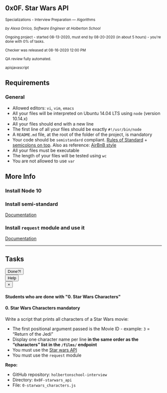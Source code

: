 <article class=""><div id="jigsaw-shortcut-lists"></div><h1 class="gap">0x0F. Star Wars API</h1><div id="project_id" style="display: none" data-project-id="470"></div><p class="sm-gap"><small><i class="fa fa-folder-open"></i> Specializations - Interview Preparation ― Algorithms </small></p><p><em><small><i class="fa fa-user"></i> by Alexa Orrico, Software Engineer at Holberton School </small></em></p><p><small><i class="fa fa-calendar"></i> Ongoing project - started 08-13-2020, must end by 08-20-2020 (in about 5 hours) - you're done with <span id="student_task_done_percentage">0</span>% of tasks. </small></p><p><small><i class="fa fa-check"></i> Checker was released at 08-16-2020 12:00 PM </small></p><p><small><i class="fa fa-check-square"></i> QA review fully automated. </small></p><p><small><i class="fa fa-tags"></i><span class="badge badge-tag">apis</span><span class="badge badge-tag">javascript</span></small></p><article id="description" class="gap formatted-content"><h2>Requirements</h2><h3>General</h3><ul><li>Allowed editors: <code>vi</code>, <code>vim</code>, <code>emacs</code></li><li>All your files will be interpreted on Ubuntu 14.04 LTS using <code>node</code> (version 10.14.x)</li><li>All your files should end with a new line</li><li>The first line of all your files should be exactly <code>#!/usr/bin/node</code></li><li>A <code>README.md</code> file, at the root of the folder of the project, is mandatory</li><li>Your code should be <code>semistandard</code> compliant. <a href="/rltoken/7fwr0AM1Ph_2YpibFmY3wA" title="Rules of Standard" target="_blank">Rules of Standard</a> + <a href="/rltoken/s5n5IBBMZqfuk62xeimYrg" title="semicolons on top" target="_blank">semicolons on top</a>. Also as reference: <a href="/rltoken/nTwC1UjurAXd9SajmXhb2w" title="AirBnB style" target="_blank">AirBnB style</a></li><li>All your files must be executable</li><li>The length of your files will be tested using <code>wc</code></li><li>You are not allowed to use <code>var</code></li></ul><h2>More Info</h2><h3>Install Node 10</h3><precode language="" precodenum="0"></precode><h3>Install semi-standard</h3><p><a href="/rltoken/s5n5IBBMZqfuk62xeimYrg" title="Documentation" target="_blank">Documentation</a></p><precode language="" precodenum="1"></precode><h3>Install <code>request</code> module and use it</h3><p><a href="/rltoken/-XDycLgGLJXzwsj9cZGFUw" title="Documentation" target="_blank">Documentation</a></p><precode language="" precodenum="2"></precode></article><!-- Servers --><!-- Tasks --><hr class="gap"><h2 class="gap">Tasks</h2><section class="formatted-content"><div data-role="task3583" data-position="102"><div class=" clearfix gap" id="task-3583"><span id="user_id" data-id="870"></span><div class="student_task_controls"><!-- button Done --><button class="student_task_done btn btn-default no" data-task-id="3583"><span class="no"><i class="fa fa-square-o"></i></span><span class="yes"><i class="fa fa-check-square-o"></i></span><span class="pending"><i class="fa fa-spinner fa-pulse"></i></span> Done<span class="no pending">?</span><span class="yes">!</span></button><br><!-- button Help! --><button class="users_done_for_task btn btn-default btn-default" data-task-id="3583" data-project-id="470" data-toggle="modal" data-target="#task-3583-users-done-modal"> Help </button><div class="modal fade users-done-modal" id="task-3583-users-done-modal" data-task-id="3583" data-project-id="470"><div class="modal-dialog"><div class="modal-content"><div class="modal-header"><button type="button" class="close" data-dismiss="modal" aria-label="Close"><span aria-hidden="true">×</span></button><h4 class="modal-title">Students who are done with "0. Star Wars Characters"</h4></div><div class="modal-body"><div class="list-group"></div><div class="spinner"><div class="bounce1"></div><div class="bounce2"></div><div class="bounce3"></div></div><div class="error"></div></div></div></div></div></div><h4 class="task"> 0. Star Wars Characters <span class="alert alert-warning mandatory-optional"> mandatory </span></h4><!-- Progress vs Score --><!-- Task Body --><p>Write a script that prints all characters of a Star Wars movie:</p><ul><li>The first positional argument passed is the Movie ID - example: <code>3</code> = “Return of the Jedi” </li><li>Display one character name per line <strong>in the same order as the “characters” list in the <code>/films/</code> endpoint</strong></li><li>You must use the <a href="/rltoken/aiMsg1QkH-FuPn7gyo9O6A" title="Star wars API" target="_blank">Star wars API</a></li><li>You must use the <code>request</code> module</li></ul><precode language="" precodenum="3"></precode><!-- Task URLs --><!-- Github information --><p class="sm-gap"><strong>Repo:</strong></p><ul><li>GitHub repository: <code>holbertonschool-interview</code></li><li>Directory: <code>0x0F-starwars_api</code></li><li>File: <code>0-starwars_characters.js</code></li></ul><div class="student_correction_requests"><!-- DISABLE UNTIL MIGRATION
        <button class="task_whiteboard_modal btn btn-default size_three" data-task-id="3583" data-toggle="modal" data-target="#task-3583-whiteboard-modal">
          Whiteboard
        </button>
        <div class="modal fade task_whiteboard_modal" id="task-3583-whiteboard-modal" data-task-id="3583">
    <div class="modal-dialog modal-lg">
        <div class="modal-content">
            <div class="modal-header">
                <button type="button" class="close" data-dismiss="modal" aria-label="Close"><span aria-hidden="true">&times;</span></button>
                <h4 class="modal-title">Your Notes on "0. Star Wars Characters"</h4>
            </div>
            <div class="modal-body">
                <div class="spinner gap">
                    <div class="bounce1"></div>
                    <div class="bounce2"></div>
                    <div class="bounce3"></div>
                </div>
                <div class="task-note-prompts-and-placeholders-container">
                    <button type="button" class="whiteboard-submit-button btn btn-primary">Submit</button>
                </div>
            </div>
        </div>
    </div>
</div>

      --><!-- Button test code --><button class="task_correction_modal btn btn-default size_three" data-task-id="3583" data-toggle="modal" data-target="#task-test-correction-3583-correction-modal"> Check your code? </button><div class="modal fade task_correction_modal student_modal" id="task-test-correction-3583-correction-modal"><div class="modal-dialog"><div class="modal-content"><div class="modal-header"><button type="button" class="close" data-dismiss="modal" aria-label="Close"><span aria-hidden="true">×</span></button><h4 class="modal-title">Correction of "0. Star Wars Characters"</h4></div><div class="modal-body"><div class="actions"><center><input type="submit" name="commit" value="Start a new test" class="btn btn-primary correction_request_test_send" data-task-id="3583" data-type=""><div class="spinner" style="display: none;"><div class="bounce1"></div><div class="bounce2"></div><div class="bounce3"></div></div><div class="error"></div><div class="info"></div></center></div><div class="result"></div><div class="help"><button data-task-id="3583"><i class="fa fa-info-circle" aria-hidden="true"></i></button><div class="help-container" data-task-id="3583"><div class="check-line"><div class="check-inline requirement success"><i class="fa fa-check" aria-hidden="true"></i> Requirement success </div><div class="check-inline requirement fail"><i class="fa fa-exclamation-triangle" aria-hidden="true"></i> Requirement fail </div></div><div class="check-line"><div class="check-inline code success"><i class="fa fa-check" aria-hidden="true"></i> Code success </div><div class="check-inline code fail"><i class="fa fa-exclamation-triangle" aria-hidden="true"></i> Code fail </div></div><div class="check-line"><div class="check-inline efficiency success"><i class="fa fa-check" aria-hidden="true"></i> Efficiency success </div><div class="check-inline efficiency fail"><i class="fa fa-exclamation-triangle" aria-hidden="true"></i> Efficiency fail </div></div><div class="check-line"><div class="check-inline answer success"><i class="fa fa-check" aria-hidden="true"></i> Text answer success </div><div class="check-inline answer fail"><i class="fa fa-exclamation-triangle" aria-hidden="true"></i> Text answer fail </div></div></div></div></div></div><!-- /.modal-content --></div><!-- /.modal-dialog --></div><!-- Button containers --><button class="task_containers_modal btn btn-default size_three" data-task-id="3583" data-container-spec-ids="[22]" data-toggle="modal" data-target="#task-containers-3583-modal"> Get a container </button><div class="modal fade task_containers_modal" id="task-containers-3583-modal" data-task-id="3583" data-container-spec-ids="[22]"><div class="modal-dialog"><div class="modal-content"><div class="modal-header"><button type="button" class="close" data-dismiss="modal" aria-label="Close"><span aria-hidden="true">×</span></button><h4 class="modal-title">Containers</h4></div><div class="modal-body"><p>Each container will be available 24h max</p><div class="panel panel-default" id="task_3583_container_spec_22"><!-- Default panel contents --><div class="panel-heading"><div class="row"><div class="panel-title col-md-8 text-left"><b>Ubuntu 14.04 - NodeJS 10</b><span class="container_id"></span></div><div class="col-md-4 text-right row"><span class="container_webterm" style="margin-right: 20px;" title="Web terminal (Beta)"></span><span><input type="submit" name="commit" value="Start" class="btn btn-primary start_container" data-task-id="3583" data-container-spec-id="22"><input type="submit" name="commit" value="Destroy" class="btn btn-primary destroy_container" data-task-id="3583" data-container-spec-id="22"><div class="spinner"><div class="bounce1"></div><div class="bounce2"></div><div class="bounce3"></div></div></span></div></div></div><div class="container_body"><div class="panel-body"><div class="container_error alert alert-danger" role="alert"></div><table class="table container_info"><thead><tr><th class="container_public_access_header">Access from anywhere</th><th class="container_private_access_header">Access from campus</th><th>Detailed port mapping</th></tr></thead><tbody><tr><td class="container_public_access"><ul style="line-height: 2.0;"><li class="container_http_access" style="line-height: 1.6;"><b>HTTP access:</b><div class="container_http"></div></li><li class="container_https_access"><b>HTTPS access:</b><span class="container_https"></span></li><li class="container_ssh_access"><b>SSH access:</b><code class="container_ssh"></code></li><li class="container_password_info"><b>Password:</b><code class="container_password"></code></li></ul></td><td class="container_private_access"><ul style="line-height: 2.0;"><li class="container_http_access" style="line-height: 1.6;"><b>HTTP access:</b><div class="container_http"></div></li><li class="container_https_access"><b>HTTPS access:</b><span class="container_https"></span></li><li class="container_ssh_access"><b>SSH access:</b><code class="container_ssh"></code></li><li class="container_password_info"><b>Password:</b><code class="container_password"></code></li></ul></td><td class="container_ports"></td></tr></tbody></table></div></div></div><div class="error"></div><p class="gap"><b>URL? Private IP? Public IP?</b><br> If a <b>URL</b> is provided, you can use it from anywhere.<br> If no <b>URL</b> is provided, you must use the <b>private IP</b> when you are at school. From outside, you must use the <b>public IP</b>. <br><br><b>Ports mapping</b><br> Each exposed port is mapped to another one. Example: the port SSH <code>22</code> is mapped to the port <code>33511</code>. </p></div></div><!-- /.modal-content --></div><!-- /.modal-dialog --></div><!-- Button for QA Review --></div></div></div></section></article>

